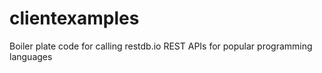 # clientexamples
Boiler plate code for calling restdb.io REST APIs for popular programming languages
